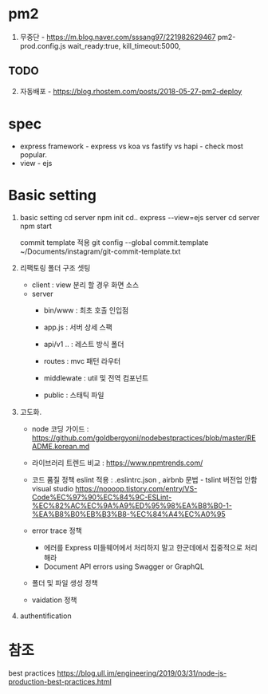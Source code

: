 # pm2 

1. 무중단 - https://m.blog.naver.com/sssang97/221982629467
pm2-prod.config.js
wait_ready:true,
kill_timeout:5000,

## TODO
2. 자동배포 - https://blog.rhostem.com/posts/2018-05-27-pm2-deploy


# spec 
- express
framework - express vs koa vs fastify vs hapi - check most popular.
- view - ejs

# Basic setting
1. basic setting
    cd server
    npm init
    cd..
    express --view=ejs server
    cd server
    npm start

    commit template 적용 
    git config --global commit.template ~/Documents/instagram/git-commit-template.txt

2. 리팩토링 폴더 구조 셋팅
    - client : view 분리 할 경우 화면 소스
    - server
        - bin/www : 최초 호출 인입점
        
        - app.js : 서버 상세 스팩
        - api/v1 .. : 레스트 방식 폴더
        - routes : mvc 패턴 라우터

        - middlewate : util 및 전역 컴포넌트
        - public : 스태틱 파일

3. 고도화.
    - node 코딩 가이드 : https://github.com/goldbergyoni/nodebestpractices/blob/master/README.korean.md
    - 라이브러리 트렌드 비교 : https://www.npmtrends.com/  


    - 코드 품질 정책
    eslint 적용 : .eslintrc.json , airbnb 문법 - tslint 버전업 안함
    visual studio
   https://noooop.tistory.com/entry/VS-Code%EC%97%90%EC%84%9C-ESLint-%EC%82%AC%EC%9A%A9%ED%95%98%EA%B8%B0-1-%EA%B8%B0%EB%B3%B8-%EC%84%A4%EC%A0%95

    - error trace 정책 
        - 에러를 Express 미들웨어에서 처리하지 말고 한군데에서 집중적으로 처리해라
        - Document API errors using Swagger or GraphQL


    - 폴더 및 파일 생성 정책

    - vaidation 정책
    

4. authentification






# 참조
best practices
https://blog.ull.im/engineering/2019/03/31/node-js-production-best-practices.html
